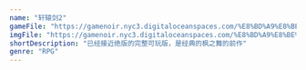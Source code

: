 ```yaml
---
name: "轩辕剑2"
gameFile: "https://gamenoir.nyc3.digitaloceanspaces.com/%E8%BD%A9%E8%BE%95%E5%89%912/swd2.zip"
imgFile: "https://gamenoir.nyc3.digitaloceanspaces.com/%E8%BD%A9%E8%BE%95%E5%89%912/original.webp"
shortDescription: "已经接近绝版的完整可玩版，是经典的枫之舞的前作"
genre: "RPG"
---
```

